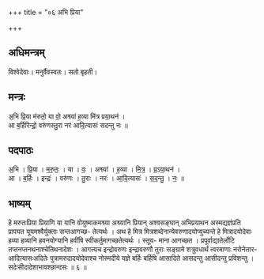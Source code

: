 +++
title = "०६ अभि प्रिया"

+++
## अधिमन्त्रम्
विश्वेदेवाः। मनुर्वैवस्वतः। सतो बृहती।

## मन्त्रः
अ॒भि प्रि॒या म॑रुतो॒ या वो॒ अश्व्या॑ ह॒व्या मि॑त्र प्रया॒थन॑ ।  
आ ब॒र्हिरिन्द्रो॒ वरु॑णस्तु॒रा नर॑ आदि॒त्यासः॑ सदन्तु नः ॥

## पदपाठः
अ॒भि । प्रि॒या । म॒रु॒तः॒ । या । वः॒ । अश्व्या॑ । ह॒व्या । मि॒त्र॒ । प्र॒ऽया॒थन॑ ।  
आ । ब॒र्हिः । इन्द्रः॑ । वरु॑णः । तु॒राः । नरः॑ । आ॒दि॒त्यासः॑ । स॒द॒न्तु॒ । नः॒ ॥

## भाष्यम्
हे मरुतःप्रिया प्रियाणि या यानि वोयुष्माकमश्व्या अश्व्यानि प्रियान् अश्वसङ्घान् अभिप्रयाथन अस्मद्यज्ञंप्रति प्रापयत यूयमश्वैर्युक्ताः सन्तआगच्छ- तेत्यर्थः । अथ हे मित्र मित्रशब्देनान्येवरुणादयोप्युच्यन्ते हे मित्रादयोदेवाः हव्या हव्यानि हवनयोग्यानि हवींषि स्वीकर्तुमागच्छतेत्यर्थः । स्तूय- माना आगच्छत । प्रपूर्वाद्यातेर्लोटि तप्तनप्तनथनाश्चेतिथनादेशः । आगत्यच इन्द्रोवरुणः इन्द्रावरुणौ तुराः सङ्ग्रामे शत्रुवधार्थं त्वरमाणाः नरोनेतार- आदित्यासःअदितेः पुत्रामरुदादयोदेवाश्च नोस्मदीये यज्ञे बर्हिः बर्हिषि आसादिते आसदन्तु आसीदन्तु प्रविशन्तु । सदेःसीदादेशाभावश्छान्दसः ॥ ६ ॥
